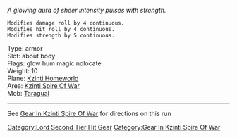 *A glowing aura of sheer intensity pulses with strength.*  

`Modifies damage roll by 4 continuous.`  
`Modifies hit roll by 4 continuous.`  
`Modifies strength by 5 continuous.`

Type: armor  
Slot: about body  
Flags: glow hum magic nolocate  
Weight: 10  
Plane: [Kzinti Homeworld](:Category:Kzinti_Homeworld "wikilink")  
Area: [Kzinti Spire Of War](:Category:Kzinti_Spire_Of_War "wikilink")  
Mob: [Taragual](Taragual "wikilink")  

------------------------------------------------------------------------

See [Gear In Kzinti Spire Of
War](:Category:Gear_In_Kzinti_Spire_Of_War "wikilink") for directions on
this run

[Category:Lord Second Tier Hit
Gear](Category:Lord_Second_Tier_Hit_Gear "wikilink") [Category:Gear In
Kzinti Spire Of War](Category:Gear_In_Kzinti_Spire_Of_War "wikilink")
